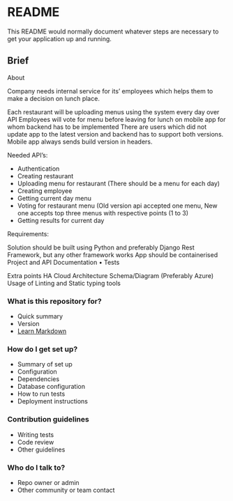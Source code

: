 # README #

This README would normally document whatever steps are necessary to get your application up and running.

## Brief ##

About

Company needs internal service for its’ employees which helps them to make a decision
on lunch place. 

Each restaurant will be uploading menus using the system every day over API
Employees will vote for menu before leaving for lunch on mobile app for whom backend has to be implemented
There are users which did not update app to the latest version and backend has to support both versions.
Mobile app always sends build version in headers.

Needed API’s:

- Authentication
- Creating restaurant
- Uploading menu for restaurant (There should be a menu for each day)
- Creating employee
- Getting current day menu
- Voting for restaurant menu (Old version api accepted one menu, New one accepts top three menus with respective points (1 to 3)
- Getting results for current day

Requirements:

Solution should be built using Python and preferably Django Rest Framework, but any other framework works
App should be containerised
Project and API Documentation
• Tests

Extra points
HA Cloud Architecture Schema/Diagram (Preferably Azure)
Usage of Linting and Static typing  tools




### What is this repository for? ###

* Quick summary
* Version
* [Learn Markdown](https://bitbucket.org/tutorials/markdowndemo)

### How do I get set up? ###

* Summary of set up
* Configuration
* Dependencies
* Database configuration
* How to run tests
* Deployment instructions

### Contribution guidelines ###

* Writing tests
* Code review
* Other guidelines

### Who do I talk to? ###

* Repo owner or admin
* Other community or team contact